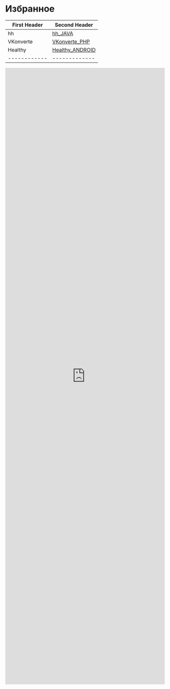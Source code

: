 # Избранное

First Header | Second Header
------------ | -------------
hh | <a href="https://mobiskif.github.io/hh_JAVA/" target="t1">hh_JAVA</a>
VKonverte | <a href="https://mobiskif.github.io/VKonverte_PHP/" target="t1">VKonverte_PHP</a>
Healthy | <a href="https://mobiskif.github.io/Healthy_ANDROID/" target="t1">Healthy_ANDROID</a>
------------ | -------------

<p><iframe src="https://mobiskif.github.io/hh_JAVA/" width="100%" height="50%" frameborder="0"></iframe></p>
